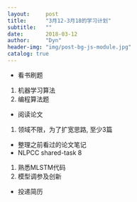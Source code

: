 ```yaml
---
layout:     post
title:      "3月12-3月18的学习计划"
subtitle:   ""
date:       2018-03-12
author:     "Dyn"
header-img: "img/post-bg-js-module.jpg"
catalog: true
---
```

* 看书刷题  
1. 机器学习算法 
2. 编程算法题   
* 阅读论文  
1.  领域不限，为了扩宽思路, 至少3篇   
* 整理之前看过的论文笔记  
* NLPCC shared-task 8
1. 熟悉MLSTM代码
2. 模型调参及创新
* 投递简历  
